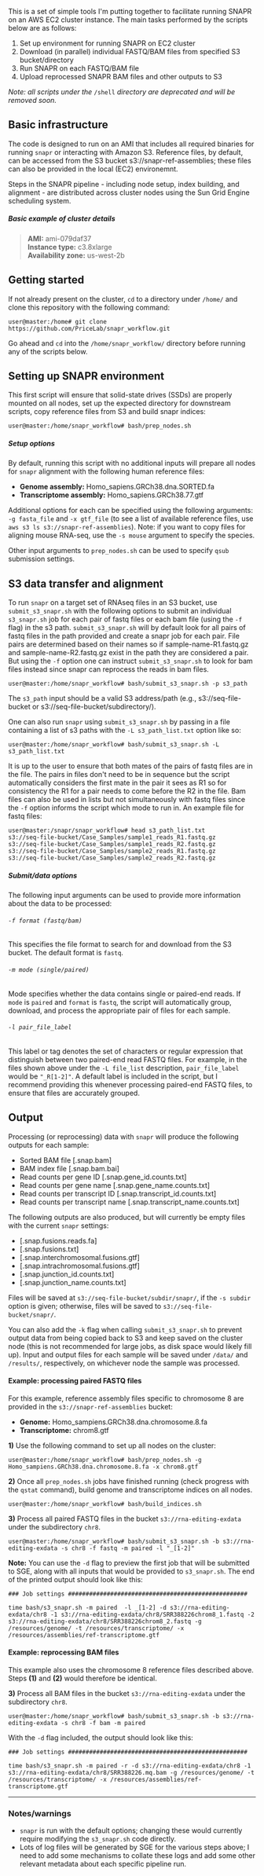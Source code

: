 This is a set of simple tools I'm putting together to facilitate running SNAPR on an AWS EC2 cluster instance. The main tasks performed by the scripts below are as follows:

1. Set up environment for running SNAPR on EC2 cluster  
2. Download (in parallel) individual FASTQ/BAM files from specified S3 bucket/directory  
3. Run SNAPR on each FASTQ/BAM file  
4. Upload reprocessed SNAPR BAM files and other outputs to S3

*Note: all scripts under the* `/shell` *directory are deprecated and will be removed soon.*

## Basic infrastructure

The code is designed to run on an AMI that includes all required binaries for running `snapr` or interacting with Amazon S3. Reference files, by default, can be accessed from the S3 bucket s3://snapr-ref-assemblies; these files can also be provided in the local (EC2) environemnt.

Steps in the SNAPR pipeline - including node setup, index building, and alignment - are distributed across cluster nodes using the Sun Grid Engine scheduling system.

##### *Basic example of cluster details*

> **AMI:** ami-079daf37  
> **Instance type:** c3.8xlarge  
> **Availability zone:** us-west-2b


## Getting started

If not already present on the cluster, `cd` to a directory under `/home/` and clone this repository with the following command:

```
user@master:/home# git clone https://github.com/PriceLab/snapr_workflow.git
```

Go ahead and `cd` into the `/home/snapr_workflow/` directory before running any of the scripts below.

## Setting up SNAPR environment

This first script will ensure that solid-state drives (SSDs) are properly mounted on all nodes, set up the expected directory for downstream scripts, copy reference files from S3 and build snapr indices:

```
user@master:/home/snapr_workflow# bash/prep_nodes.sh
```

##### *Setup options*

By default, running this script with no additional inputs will prepare all nodes for `snapr` alignment with the following human reference files:

* **Genome assembly:** Homo_sapiens.GRCh38.dna.SORTED.fa  
* **Transcriptome assembly:** Homo_sapiens.GRCh38.77.gtf  

Additional options for each can be specified using the following arguments: `-g fasta_file` and `-x gtf_file` (to see a list of available reference files, use `aws s3 ls s3://snapr-ref-assemblies`). Note: if you want to copy files for aligning mouse RNA-seq, use the `-s mouse` argument to specify the species.

Other input arguments to `prep_nodes.sh` can be used to specify `qsub` submission settings.


## S3 data transfer and alignment

To run `snapr` on a target set of RNAseq files in an S3 bucket, use `submit_s3_snapr.sh` with the following options to submit an individual `s3_snapr.sh` job for each pair of fastq files or each bam file (using the `-f` flag) in the s3 path. `submit_s3_snapr.sh` will by default look for all pairs of fastq files in the path provided and create a snapr job for each pair. File pairs are determined based on their names so if sample-name-R1.fastq.gz and sample-name-R2.fastq.gz exist in the path they are considered a pair. But using the `-f` option one can instruct `submit_s3_snapr.sh` to look for bam files instead since snapr can reprocess the reads in bam files.

```
user@master:/home/snapr_workflow# bash/submit_s3_snapr.sh -p s3_path
```

The `s3_path` input should be a valid S3 address/path (e.g., s3://seq-file-bucket or s3://seq-file-bucket/subdirectory/). 

One can also run `snapr` using `submit_s3_snapr.sh` by passing in a file containing a list of s3 paths with the `-L s3_path_list.txt` option like so:

```
user@master:/home/snapr_workflow# bash/submit_s3_snapr.sh -L s3_path_list.txt
```

It is up to the user to ensure that both mates of the pairs of fastq files are in the file. The pairs in files don't need to be in sequence but the script automatically considers the first mate in the pair it sees as R1 so for consistency the R1 for a pair needs to come before the R2 in the file. Bam files can also be used in lists but not simultaneously with fastq files since the `-f` option informs the script which mode to run in. An example file for fastq files:

```
user@master:/snapr/snapr_workflow# head s3_path_list.txt
s3://seq-file-bucket/Case_Samples/sample1_reads_R1.fastq.gz
s3://seq-file-bucket/Case_Samples/sample1_reads_R2.fastq.gz
s3://seq-file-bucket/Case_Samples/sample2_reads_R1.fastq.gz
s3://seq-file-bucket/Case_Samples/sample2_reads_R2.fastq.gz
```

##### *Submit/data options*

The following input arguments can be used to provide more information about the data to be processed:

###### `-f format (fastq/bam)`

This specifies the file format to search for and download from the S3 bucket. The default format is `fastq`.

###### `-m mode (single/paired)`

Mode specifies whether the data contains single or paired-end reads. If `mode` is `paired` and `format` is `fastq`, the script will automatically group, download, and process the appropriate pair of files for each sample.

###### `-l pair_file_label`

This label or tag denotes the set of characters or regular expression that distinguish between two paired-end read FASTQ files. For example, in the files shown above under the `-L file_list` description, `pair_file_label` would be `"_R[1-2]"`. A default label is included in the script, but I recommend providing this whenever processing paired-end FASTQ files, to ensure that files are accurately grouped.

## Output

Processing (or reprocessing) data with `snapr` will produce the following outputs for each sample:

+ Sorted BAM file [.snap.bam]
+ BAM index file [.snap.bam.bai]
+ Read counts per gene ID [.snap.gene_id.counts.txt]
+ Read counts per gene name [.snap.gene_name.counts.txt]
+ Read counts per transcript ID [.snap.transcript_id.counts.txt]
+ Read counts per transcript name [.snap.transcript_name.counts.txt]

The following outputs are also produced, but will currently be empty files with the current `snapr` settings:

+ [.snap.fusions.reads.fa]
+ [.snap.fusions.txt]
+ [.snap.interchromosomal.fusions.gtf]
+ [.snap.intrachromosomal.fusions.gtf]
+ [.snap.junction_id.counts.txt]
+ [.snap.junction_name.counts.txt]

Files will be saved at `s3://seq-file-bucket/subdir/snapr/`, if the `-s subdir` option is given; otherwise, files will be saved to `s3://seq-file-bucket/snapr/`.

You can also add the `-k` flag when calling `submit_s3_snapr.sh` to prevent output data from being copied back to S3 and keep saved on the cluster node (this is not recommended for large jobs, as disk space would likely fill up). Input and output files for each sample will be saved under `/data/` and `/results/`, respectively, on whichever node the sample was processed.


#### Example: processing paired FASTQ files

For this example, reference assembly files specific to chromosome 8 are provided in the `s3://snapr-ref-assemblies` bucket:

+ **Genome:** Homo_sampiens.GRCh38.dna.chromosome.8.fa
+ **Transcriptome:** chrom8.gtf

**1)**  Use the following command to set up all nodes on the cluster:

```
user@master:/home/snapr_workflow# bash/prep_nodes.sh -g Homo_sampiens.GRCh38.dna.chromosome.8.fa -x chrom8.gtf
```

**2)** Once all `prep_nodes.sh` jobs have finished running (check progress with the `qstat` command), build genome and transcriptome indices on all nodes. 

```
user@master:/home/snapr_workflow# bash/build_indices.sh
```

**3)** Process all paired FASTQ files in the bucket `s3://rna-editing-exdata` under the subdirectory `chr8`.

```
user@master:/home/snapr_workflow# bash/submit_s3_snapr.sh -b s3://rna-editing-exdata -s chr8 -f fastq -m paired -l "_[1-2]"
```

**Note:** You can use the `-d` flag to preview the first job that will be submitted to SGE, along with all inputs that would be provided to `s3_snapr.sh`. The end of the printed output should look like this:

```
### Job settings ###################################################

time bash/s3_snapr.sh -m paired  -l _[1-2] -d s3://rna-editing-exdata/chr8 -1 s3://rna-editing-exdata/chr8/SRR388226chrom8_1.fastq -2 s3://rna-editing-exdata/chr8/SRR388226chrom8_2.fastq -g /resources/genome/ -t /resources/transcriptome/ -x /resources/assemblies/ref-transcriptome.gtf
```

#### Example: reprocessing BAM files

This example also uses the chromosome 8 reference files described above. Steps **(1)** and **(2)** would therefore be identical.

**3)** Process all BAM files in the bucket `s3://rna-editing-exdata` under the subdirectory `chr8`.

```
user@master:/home/snapr_workflow# bash/submit_s3_snapr.sh -b s3://rna-editing-exdata -s chr8 -f bam -m paired
```

With the `-d` flag included, the output should look like this:

```
### Job settings ###################################################

time bash/s3_snapr.sh -m paired -r -d s3://rna-editing-exdata/chr8 -1 s3://rna-editing-exdata/chr8/SRR388226.mq.bam -g /resources/genome/ -t /resources/transcriptome/ -x /resources/assemblies/ref-transcriptome.gtf
```
  
---

### Notes/warnings

+ `snapr` is run with the default options; changing these would currently require modifying the `s3_snapr.sh` code directly.
+ Lots of log files will be generated by SGE for the various steps above; I need to add some mechanisms to collate these logs and add some other relevant metadata about each specific pipeline run.
